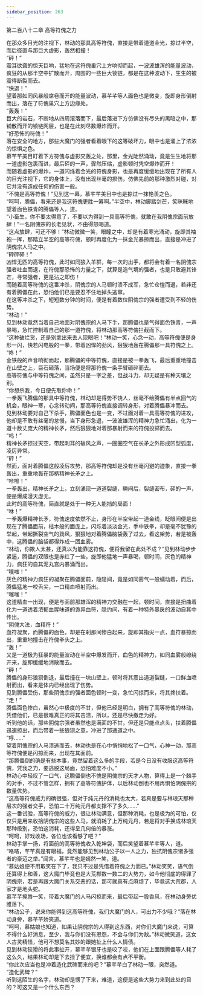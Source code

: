 ```yaml
---
sidebar_position: 263
---
```

 第二百八十二章 高等符傀之力


在那众多目光的注视下，林动的那具高等符傀，直接是带着道道金光，掠过半空，而后径直与那巨大虚影，轰然相撞！  
“砰！”  
震耳欲聋的惊天巨响，猛地在这符傀巢穴上方响彻而起，一波波雄浑的能量波动，疯狂的从那半空中扩散而开，周围的一些巨大锁链，都是在这种波动下，生生的被震得断裂而去。  
“快退！”  
望着那如同风暴般席卷而开的能量波动，慕芊芊等人面色也是微变，旋即身形倒射而出，落在了符傀巢穴上方边缘处。  
“轰轰！”  
巨大的岩石，不断地从四周滚落而下，最后落进下方仿佛没有尽头的黑暗之中，那铺散而开的锁链网层，也是在此刻尽数爆炸而开。  
“好恐怖的符傀！”  
落在安全的地方，那些大魔门的强者看着眼下的这等破坏力，眼中也是涌上了浓浓的惊惧之色。  
慕芊芊美目盯着下方符傀与虚影交轰之处，那里，金光陡然涌动，竟是生生地将那一道虚影包裹而进，最后砰的一声，骤然压缩，虚影顿时凭空爆炸而开！  
而随着虚影的爆炸，一道闪烁着金光的符傀身影，也是再度缓缓地出现在了所有人的目光注视下，它的身体上，没有出现丝毫的损伤，仿佛先前的那种激烈对碰，对它并没有造成任何的伤害一般。  
“不愧是高等符傀！”见到这一幕，慕芊芊美目中也是掠过一抹艳羡之色。  
“呵呵，腾儡，看来还是我这符傀更胜一筹啊。”半空中，林动脚踏剑芒，笑眯眯地望着面色铁青的腾儡等人，道。  
“小畜生，你不要太得意了，不要以为得到一具高等符傀，就敢在我阴傀宗面前放肆！”一名阴傀宗的长老见状，不由得怒喝道。  
“这点放肆，可还不够！”林动微微一笑，眼瞳之中，却是有着寒光涌动，旋即其袖袍一挥，那踏立半空的高等符傀，顿时再度化为一抹金光暴掠而出，直接是冲进了阴傀宗人马之中。  
“砰砰砰！”  
凶悍无匹的高等符傀，此时如同狼入羊群，每一次的出手，都将会有着一名阴傀宗强者吐血而退，在符傀那恐怖的力量之下，就算是造气境的强者，也是只敢避其锋芒，寻常强者，更是沾之即伤！  
而随着高等符傀的这番冲杀，阴傀宗的人马顿时溃不成军，急忙仓惶而退，若非还有着腾儡在此，恐怕他们已是要忍不住地掉头逃窜。  
在这等冲杀之下，短短数分钟的时间，便是有着数位阴傀宗的强者遭受到不轻的伤势。  
“林动！”  
见到林动竟然当着自己地面对阴傀宗的人马下手，那腾儡也是气得面色铁青，一声暴喝，急忙控制着自己的那一道符傀，将林动那高等符傀拦截而下。  
“这种破烂货，还是别拿出来丢人现眼吧！”林动一笑，心念一动，高等符傀便是身形一闪，快若闪电般的一拳，带着凶悍的劲风，狠狠地轰在腾儡那一具符傀之上。  
“咚！”  
金铁般的声音响彻而起，那腾儡的中等符傀，直接是被一拳轰飞，最后重重地撞击在山壁之上，巨石砸落，当场便是将那符傀一条手臂砸碎而去。  
高等符傀与中等符傀之间，虽然只是一字之差，但战斗力，却无疑是有种天壤之别。  
“你想杀我，今日便先取你命！”  
一拳轰飞腾儡的那具中等符傀，林动却是得势不饶人，丝毫不给腾儡有半点回气的机会，眼神一寒，心念转动间，那高等符傀直接调转身形，对着腾儡暴冲而去。  
见到林动要对自己下杀手，腾儡面色也是一变，不过面对着一具高等符傀的进攻，他却是不敢有丝毫的怠慢，当下身形急退，一波波雄浑的精神力急忙涌出，化为一道十数丈庞大的精神长矛，然后狠狠地对着那暴射而来的符傀投掷而去。  
“呜！”  
精神长矛掠过天空，带起刺耳的破风之声，一圈圈空气在长矛之外形成凹型弧度，凌厉异常。  
“砰！”  
然而，面对着腾儡这般凌厉攻势，那高等符傀却是没有丝毫闪避的迹象，直接一拳轰出，重重地轰在那柄精神长矛之上。  
“咔嚓！”  
一拳轰出，精神长矛之上，立刻涌现一道道裂缝，瞬间后，裂缝密布，砰的一声，便是爆成漫天虚无。  
此时的高等符傀，简直就是处于一种无人能挡的局面！  
“咻！”  
一拳轰爆精神长矛，符傀速度依然不止，身形在半空带起一道金线，眨眼间便是出现在了腾儡面前，枯木般的面庞上，闪烁着淡淡金光，手中铁拳，却是毫不犹豫的举起，带起撕裂空气的劲风，狠狠地对着腾儡脑袋轰了过去，看这架势，若是被轰中，这腾儡的脑袋都得炸成一团血雾。  
“林动，你欺人太甚，还真以为能靠这符傀，便将我留在此处不成？”见到林动步步紧逼，腾儡的双眼也是赤红了一些，旋即他猛地一声暴喝，顿时间，灰色的精神力，疯狂的自其泥丸宫内暴涌而出。  
“噗嗤！”  
灰色的精神力疯狂的凝聚在腾儡面前，隐隐间，竟是如同雾气一般蠕动着，而后，腾儡猛地一咬舌尖，一口精血喷射而出。  
“嗤嗤！”  
这道精血一出现，便是与面前那雄浑的精神力交融在一起，顿时间，直接是扭曲着化为一道透着浓郁血腥味道的诡异血符，隐约间，有着一种特外暴戾的波动自其中传出。  
“阴傀大法，血精符！”  
血符凝聚，而腾儡的面色，却是在刹那间惨白起来，旋即其指尖一点，血符暴掠而出，重重地撞击在符傀拳头之上。  
“轰！”  
又是一道极为狂暴的能量波动在半空中爆发而开，血色的精神力，如同血雾般缭绕开来，旋即缓缓地消散而去。  
“砰！”  
腾儡的身形狼狈倒退，最后撞在一块山壁上，顿时将其震出道道裂缝，一口鲜血喷射而出，看来是体内已经出现了伤势。  
见到腾儡受伤，那些阴傀宗的强者面色顿时一变，急忙闪掠而来，将其搀扶着。  
“走！”  
腾儡面色惨白，虽然心中极度的不甘，但他已经是明白，拥有了高等符傀的林动，凭借他们，已是很难真正的将其击溃，所以，还是尽快撤走为好。  
听到他的话，那些阴傀宗强者虽然也是满面的不甘，但还是只能点点头，扶着腾儡迅速掠出，而后带着一些狼狈之意，冲进了那通道之中。  
“呼……”  
望着阴傀宗的人马溃逃而去，林动也是在心中悄悄地松了一口气，心神一动，那高等符傀便是闪掠而来，出现在其面前。  
“那腾儡倒的确是有些本事，竟然留着这么多的手段，若是今日没有收服这高等符傀，凭我之力，要逃脱这局面，恐怕难度不小。”  
林动心中轻叹了一口气，这腾儡倒也不愧是阴傀宗的天才人物，算得上是一个棘手的对手，不过不管怎样，拥有了高等符傀护体，以后林动倒也不用再惧怕阴傀宗的数量优势。  
“这高等符傀威力的确很强，但对于纯元丹的消耗也太大，若真是要与林琅天那种层次的强者交手，恐怕二十万纯元丹都支撑不了多久……”  
这一番试验，高等符傀的威力，很让林动满意，但那种消耗，也是极为的可怕，仅仅只是用来收拾阴傀宗的这些人马，就消耗了上万纯元丹，若是将对手换成林琅天那种级别，恐怕这消耗，还得呈几何倍的暴涨。  
“呵呵，好戏收场，各位也该看够了吧？”  
林动手掌一扬，将面前的高等符傀收入乾坤袋，而后笑望着慕芊芊等人，道。  
“咯咯，芊芊真是有眼福，竟然能够见到林动公子以一人之力，独抗阴傀宗诸多强者的豪迈之举。”闻言，慕芊芊也是嫣然一笑，道。  
“慕姑娘便不用取笑在下了，我只不过是凭借着符傀之力而已。”林动笑笑，语气倒还算得上和善，这大魔门毕竟也是大荒郡数一数二的大势力，如今他彻底的得罪了阴傀宗，若是再跟大魔门关系交恶的话，那可就真有点麻烦了，毕竟这大荒郡，人家才是地头蛇。  
慕芊芊掩唇一笑，带着大魔门的人马闪掠而来，最后带起一股香风，在林动身旁优雅落下。  
“林动公子，说来你能得到这高等符傀，我们大魔门的人，可出力不少哦？”落在林动身旁，慕芊芊娇笑道。  
“呵呵，慕姑娘也知道，如果让阴傀宗的人得到这东西，对你们大魔门来说，可算不得什么好消息，至少，我与你们没有恩怨，不会与你们为敌。”林动微笑道，这女人古灵精怪，他可不想莫名其妙的跟她扯上什么人情债。  
见到林动狡猾的将此事扯开，慕芊芊银牙也是咬了咬，他们在上面跟腾儡等人耗了这么久，结果林动却是下去捡了便宜，换谁都会有点不平衡。  
“你此次应当也是冲着造化武碑而来的吧？”慕芊芊白了林动一眼，突然道。  
“造化武碑？”  
听到这陌生的名字，林动却是愣了下来，难道，这便是这些大势力来到此处的目的？可这又是一个什么东西？  
  
  
